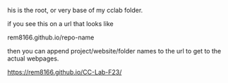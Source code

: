 his is the root, or very base of my cclab folder. 

if you see this on a url that looks like 

rem8166.github.io/repo-name

then you can append project/website/folder names to the url to get to the actual webpages.

https://rem8166.github.io/CC-Lab-F23/
